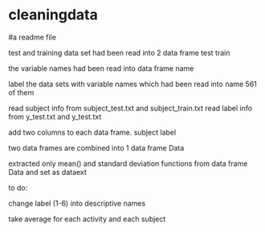 # cleaningdata

#a readme file

test and training data set had been read into 2 data frame
test
train

the variable names had been read into data frame
name

label the data sets with variable names which had been read into name 
561 of them

read subject info from subject_test.txt and subject_train.txt
read label info from y_test.txt and y_test.txt

add two columns to each data frame. 
subject
label

two data frames are combined into 1 data frame
Data

extracted only mean() and standard deviation functions from data frame Data and set as
dataext

to do:

change label (1-6) into descriptive names

take average for each activity and each subject
